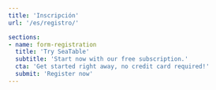 ```yaml
---
title: 'Inscripción'
url: '/es/registro/'

sections:
- name: form-registration
  title: 'Try SeaTable'
  subtitle: 'Start now with our free subscription.'
  cta: 'Get started right away, no credit card required!'
  submit: 'Register now'
---
```

